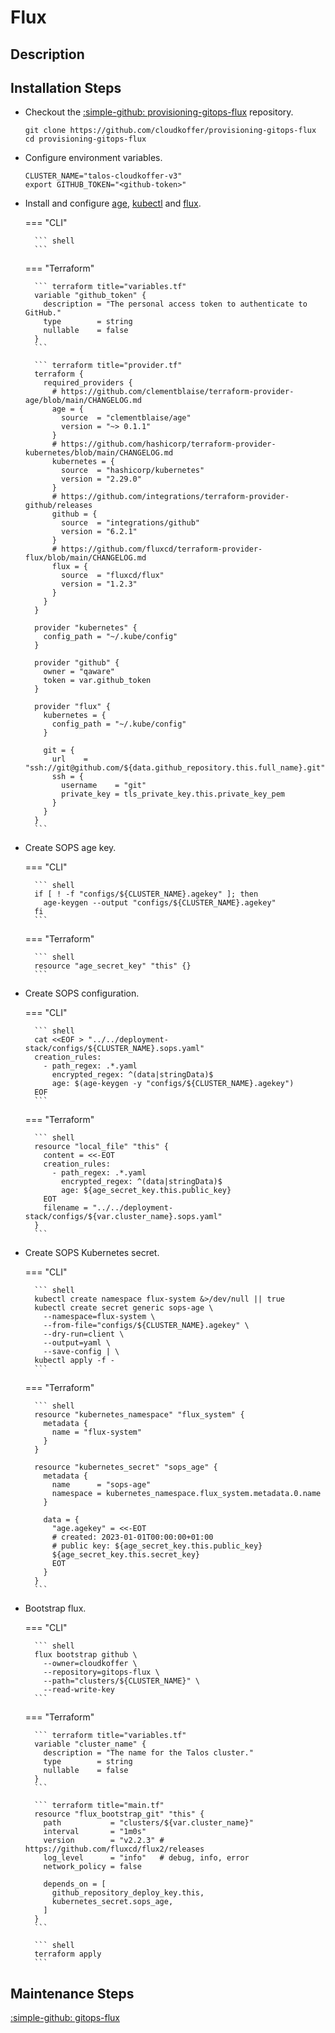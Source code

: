 # Flux

## Description

## Installation Steps

- Checkout the [:simple-github: provisioning-gitops-flux](https://github.com/cloudkoffer/provisioning-gitops-flux) repository.

    ``` shell
    git clone https://github.com/cloudkoffer/provisioning-gitops-flux
    cd provisioning-gitops-flux
    ```

- Configure environment variables.

    ``` shell
    CLUSTER_NAME="talos-cloudkoffer-v3"
    export GITHUB_TOKEN="<github-token>"
    ```

- Install and configure [age](https://github.com/FiloSottile/age), [kubectl](https://kubernetes.io/docs/tasks/tools/) and [flux](https://fluxcd.io/flux/cmd/).

    === "CLI"

        ``` shell
        ```

    === "Terraform"

        ``` terraform title="variables.tf"
        variable "github_token" {
          description = "The personal access token to authenticate to GitHub."
          type        = string
          nullable    = false
        }
        ```

        ``` terraform title="provider.tf"
        terraform {
          required_providers {
            # https://github.com/clementblaise/terraform-provider-age/blob/main/CHANGELOG.md
            age = {
              source  = "clementblaise/age"
              version = "~> 0.1.1"
            }
            # https://github.com/hashicorp/terraform-provider-kubernetes/blob/main/CHANGELOG.md
            kubernetes = {
              source  = "hashicorp/kubernetes"
              version = "2.29.0"
            }
            # https://github.com/integrations/terraform-provider-github/releases
            github = {
              source  = "integrations/github"
              version = "6.2.1"
            }
            # https://github.com/fluxcd/terraform-provider-flux/blob/main/CHANGELOG.md
            flux = {
              source  = "fluxcd/flux"
              version = "1.2.3"
            }
          }
        }

        provider "kubernetes" {
          config_path = "~/.kube/config"
        }

        provider "github" {
          owner = "qaware"
          token = var.github_token
        }

        provider "flux" {
          kubernetes = {
            config_path = "~/.kube/config"
          }

          git = {
            url    = "ssh://git@github.com/${data.github_repository.this.full_name}.git"
            ssh = {
              username    = "git"
              private_key = tls_private_key.this.private_key_pem
            }
          }
        }
        ```

- Create SOPS age key.

    === "CLI"

        ``` shell
        if [ ! -f "configs/${CLUSTER_NAME}.agekey" ]; then
          age-keygen --output "configs/${CLUSTER_NAME}.agekey"
        fi
        ```

    === "Terraform"

        ``` shell
        resource "age_secret_key" "this" {}
        ```

- Create SOPS configuration.

    === "CLI"

        ``` shell
        cat <<EOF > "../../deployment-stack/configs/${CLUSTER_NAME}.sops.yaml"
        creation_rules:
          - path_regex: .*.yaml
            encrypted_regex: ^(data|stringData)$
            age: $(age-keygen -y "configs/${CLUSTER_NAME}.agekey")
        EOF
        ```

    === "Terraform"

        ``` shell
        resource "local_file" "this" {
          content = <<-EOT
          creation_rules:
            - path_regex: .*.yaml
              encrypted_regex: ^(data|stringData)$
              age: ${age_secret_key.this.public_key}
          EOT
          filename = "../../deployment-stack/configs/${var.cluster_name}.sops.yaml"
        }
        ```

- Create SOPS Kubernetes secret.

    === "CLI"

        ``` shell
        kubectl create namespace flux-system &>/dev/null || true
        kubectl create secret generic sops-age \
          --namespace=flux-system \
          --from-file="configs/${CLUSTER_NAME}.agekey" \
          --dry-run=client \
          --output=yaml \
          --save-config | \
        kubectl apply -f -
        ```

    === "Terraform"

        ``` shell
        resource "kubernetes_namespace" "flux_system" {
          metadata {
            name = "flux-system"
          }
        }

        resource "kubernetes_secret" "sops_age" {
          metadata {
            name      = "sops-age"
            namespace = kubernetes_namespace.flux_system.metadata.0.name
          }

          data = {
            "age.agekey" = <<-EOT
            # created: 2023-01-01T00:00:00+01:00
            # public key: ${age_secret_key.this.public_key}
            ${age_secret_key.this.secret_key}
            EOT
          }
        }
        ```

- Bootstrap flux.

    === "CLI"

        ``` shell
        flux bootstrap github \
          --owner=cloudkoffer \
          --repository=gitops-flux \
          --path="clusters/${CLUSTER_NAME}" \
          --read-write-key
        ```

    === "Terraform"

        ``` terraform title="variables.tf"
        variable "cluster_name" {
          description = "The name for the Talos cluster."
          type        = string
          nullable    = false
        }
        ```

        ``` terraform title="main.tf"
        resource "flux_bootstrap_git" "this" {
          path           = "clusters/${var.cluster_name}"
          interval       = "1m0s"
          version        = "v2.2.3" # https://github.com/fluxcd/flux2/releases
          log_level      = "info"   # debug, info, error
          network_policy = false

          depends_on = [
            github_repository_deploy_key.this,
            kubernetes_secret.sops_age,
          ]
        }
        ```

        ``` shell
        terraform apply
        ```

## Maintenance Steps

[:simple-github: gitops-flux](https://github.com/cloudkoffer/gitops-flux)
